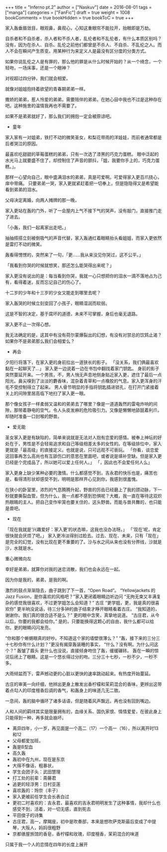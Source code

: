 +++
title = "Inferno pt.2"
author = ["Naskuv"]
date = 2016-08-01
tags = ["manga"]
categories = ["FanFic"]
draft = true
weight = 1008
bookComments = true
bookHidden = true
bookToC = true
+++

家入轰垂眉敛目，眼观鼻，鼻观心，心知这重眼帘不能拉开，抬眼即是万劫。

自杀者和不自杀者，杀人者和不杀人者，乱伦者和不乱伦者，有什么本质区别吗？没有，因为在杀人、自杀、乱伦之前他们都曾是不杀人、不自杀、不乱伦之人。而人不会在瞬间产生质变。用某种行为来定义人是最没有区分度的分类方式。

如果你说乱伦之人是有罪的，那么他的罪是从什么时候开始的？从一个绮念，一个轻吻，一场床事，还是一个眼神？

对视超过四分钟，我们就会相爱。

就像对姐姐抱持着欲望的青春期弟弟一样。

撒娇的弟弟，惹人怜爱的弟弟，需要陪伴的弟弟，在她心目中我也不过是这种存在吧。这种施舍的温情我再也不需要了。

如果不是弟弟就好了，那么我们的拥抱一定会被原谅吧。

-   童年

家入家有一对姐弟，铁打不动的微笑圣女，和梨花带雨的洋娃娃，而前者通常都是后者哭泣的原因。

最喜欢吃甜甜的草莓蛋糕的弟弟，只有一次选了漆黑的巧克力蛋糕。
眼中泛起的水光马上就要盛不住了，却控制住了声音的颤抖，「姐，我要你手上的，巧克力蛋糕。」。

那样一心望向自己，眼中盛满泪水的弟弟，真是可爱啊。可爱得家入更百爪挠心，痒中带痛。
只要弟弟一哭，家入更就紧赶着把一切奉上，但是隐隐得又是希望能看到弟弟的泪水。

父母决定离婚，向两人摊牌的那一晚，

家入更站在轰的门外，听了一会屋内上气不接下气的哭声，没有敲门，直接推门走了进去。

「小轰，我们一起离家出走吧。」

抽抽搭搭立刻被倒吸气的声音代替，家入轰通红着眼睛抬头看姐姐，而家入更依然是雷打不动的微笑。

轰看得愣愣的，突然来了一句，「更……我从来没见你哭过，这不公平。」

「我看到你哭的时候就想笑，那还怎么能哭得出来呢？」

家入更没有说出的是：每当看到你哭，我就一心只想把你的泪水一滴不落地占为己有，看得着迷，反而忘记自己的伤心了。

十二岁的少年和十三岁的少女又能走到哪里去呢？

家入轰哭的时候立刻变回了小孩子，眼睛湿润而软弱。

这是不智的决定，基于腐坏的道德，未来不可掌握，身后也毫无退路。

家入更不止一次得心想。

我无法确定的是，这其中有没有荷尔蒙爆裂出的幻想，有没有对禁忌的饮鸩止渴？如果你不是弟弟那么我们会相爱么？

-   再会

夕阳行将落下，在家入更的身前拉出一道狭长的影子。
「没关系，我们俩最喜欢黏在一起聊天了...」 家入更一边说着一边在书包中翻找着家门钥匙。
身前的影子突然蔓延开来。一个男孩，不，男人悄无声息地侧身贴近家入更，遮住了最后一点阳光。鼻尖嗅到了淡淡的麝香味，混杂着青草和一点橡胶的气息。家入更浑身的汗毛不受控制得立了起来。
男人骨节明显的手指将钥匙插进锁孔，在打开门紧接着关上的间隙里居高临下地扫了家入更一眼。

那个像女孩子一样柔弱又温和的弟弟去了哪里？像是一道道轰然的雷电炸响的间隙，那带着静电的空气，令人头皮发麻的危险吸引力。又像是懒懒地舔舐着利爪，却随时准备一口封喉的野兽。

-   爱无能

圣女家入更是有缺陷的，简单来说就是无法对人抱有恋爱的感情。被奉上神坛的好处在于，男性是不会轻易追求和自己等级相差太多的女性的。在等级排位中，家入更就是「最高级」的直接定义。也就是说，只可远观不可亵玩。
「你看，谈恋爱这回事再怎么高尚也有互舔伤口的意思在里面吧，或者说是填补空缺。但是家入更已经是个完成品了，所以她可以爱上任何人。」
「，因此也不会爱任何人么」

家入更身上缺少某种必要的激情。什么都感觉不到，吉永君的快乐也是，痛苦也是，看得清形状却感受不到，明明是那样开心见到你，我感到很羞愧。

在狭小的卧室里，浓烈的气息腾腾升起，野兽的厉齿已经磨上了我的颈动脉，下一秒就要撕裂血管，但为什么，我一点都不感到恐惧呢？大概，我一直在等待这双炽热眼睛的主人。把自己变作牢笼也要关住的，这头野兽。而能与兽共舞的，也只能是兽吧。

-   现在

「现在我就是‘兴趣爱好：家入更’的状态嘛，这我也没办法呀。」
「‘现在’呢，肯定很快就会厌烦了吧。」
家入更冷淡得别过脸去。过去、现在、未来，只有「现在」是完全的幻觉，没有比现在更不重要的了。沙与水之间从来也没有分界线，沙就是沙，水就是水。

重心微微向左

幸好是弟弟，就算你对我的迷恋消散，我们也会永远在一起。

因为你是我的，弟弟，是我的啊。

激烈的鼓点渐渐隐去，曲子跳到了下一首，“Open Road”。
“Yellowjackets 的Jazz Fusion，是你喜欢的风格吧？”家入更闭着眼睛边听边问
“无拘无束又丰满复杂的感觉我很喜欢，不过更学姐怎么会知道？” 古庄
“更学姐，更，我是真的很喜欢你”
更半晌没说话，待三分多钟的曲子结束才睁开眼睛看着古庄。
“我知道的，谢谢你。我们真的很合适不是么？” 更的眼中含笑，真挚地说道。
“古庄君，从今以后，你要的我都会给你。”
是的，只要能换得这颗心的自由，我什么都可以给你。更的眼睛闪闪发亮。

“你和那个蜥蜴眼真的好吵。不知道这个家的墙壁很薄么？”
“轰，接下来的三分三十七秒你有什么计划？”更没有揭穿轰装睡的事实，
“什么？没有啊。为什么问这个？” 轰皱了眉头
更什么也没说，直接倾身吻住了轰，缓缓碾转。
轰在一瞬的惊诧后闭上了眼睛。这是一个悠长得过分的吻。三分三十七秒，一秒不少，一秒不多。

大雨倾盆而下，雷声撼动更的心脏以更快的速率跳动起来。有热度开始蔓延。

古庄的审美一向纤细，他辨出更身上散发出香柠檬和茉莉混合的香味，更辨出这带着点勾人的印度檀香后调的香气，和轰身上的味道几无二致。

一息间，轰的脑中循环了诸多话语，但是随着风声飘远，再也没有回到嘴边。

人和人间的羁绊其实是限量拥有的，血缘关系、国仇家恨、情情爱爱，在彼此身上只能得到一种，再多就会崩坏。

-   离异四年，小一岁，再见面是一个高二（17）一个高一（16），所以离开时13和12
-   父母都爱加班，
-   轰是B型血
-   高久轰
-   轰初中在九州，现在是东京
-   大得不像话，粗暴状，
-   学生会团子头：武田慧理
-   打工处的前辈：斋藤君
-   追更的轻浮男：日村亚莲
-   喜欢轰的：玲奈（丰子）
-   家入更被前任学生会长表白过
-   更初二时喜欢的：吉永君，最喜欢的吉永君明明发生了这种事情，我却什么也感受不到，活着，对一切无感，直到死去
-   平田俊子的诗集
-   古庄君，高一，摩羯座，初中是吹奏部，本来是想吹萨克斯最后变成了中提琴，大阪人，妈妈很粗野
-   京都俵屋旅馆的香皂，香柠檬和玫瑰，印度檀香，茉莉混合的味道

只属于我一个人的恋情在四年的长度上展开
